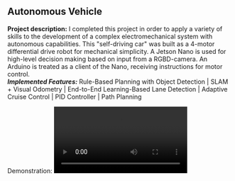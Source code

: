 ## Autonomous Vehicle

**Project description:** I completed this project in order to apply a variety of skills to the development of a complex electromechanical system with autonomous capabilities. This "self-driving car" was built as a 4-motor differential drive robot for mechanical simplicity. A Jetson Nano is used for high-level decision making based on input from a RGBD-camera. An Arduino is treated as a client of the Nano, receiving instructions for motor control.
<br>
***Implemented Features:*** Rule-Based Planning with Object Detection | SLAM + Visual Odometry | End-to-End Learning-Based Lane Detection | Adaptive Cruise Control | PID Controller | Path Planning

Demonstration: <video src=""></video>
